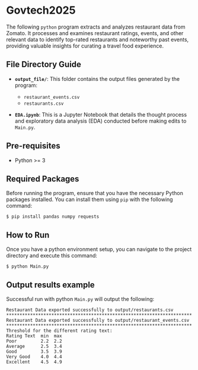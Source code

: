 # Govtech2025

The following `python` program  extracts and analyzes restaurant data from Zomato. It processes and examines restaurant ratings, events, and other relevant data to identify top-rated restaurants and noteworthy past events, providing valuable insights for curating a travel food experience.

## File Directory Guide

- **`output_file/`**: This folder contains the output files generated by the program:
  - `restaurant_events.csv`
  - `restaurants.csv`

- **`EDA.ipynb`**: This is a Jupyter Notebook that details the thought process and exploratory data analysis (EDA) conducted before making edits to `Main.py`.

## Pre-requisites

* Python >= 3

## Required Packages

Before running the program, ensure that you have the necessary Python packages installed. You can install them using `pip` with the following command:

```commandline
$ pip install pandas numpy requests
```
## How to Run

Once you have a python environment setup, you can navigate to the project directory and execute this command:

```commandline
$ python Main.py
```
## Output results example

Successful run with python `Main.py` will output the following:
```plaintext
Restaurant Data exported successfully to output/restaurants.csv
**********************************************************************
Restaurant Data exported successfully to output/restaurant_events.csv
**********************************************************************
Threshold for the different rating text:
Rating Text  min  max
Poor         2.2  2.2
Average      2.5  3.4
Good         3.5  3.9
Very Good    4.0  4.4
Excellent    4.5  4.9
```

